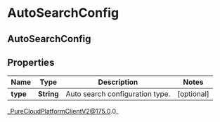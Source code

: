 # AutoSearchConfig

## AutoSearchConfig

## Properties

|Name | Type | Description | Notes|
|------------ | ------------- | ------------- | -------------|
| **type** | **String** | Auto search configuration type. | [optional] |



_PureCloudPlatformClientV2@175.0.0_

